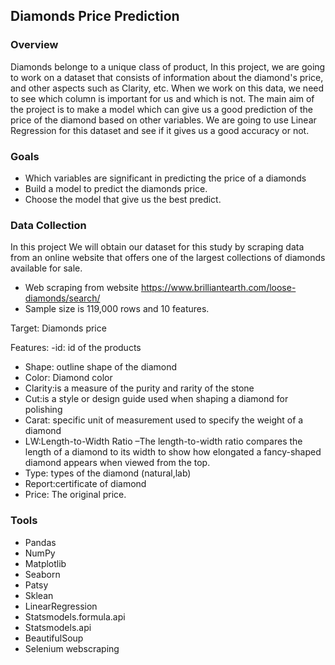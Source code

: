 ## Diamonds Price Prediction

### Overview

Diamonds belonge to a unique class of product, In this project, we are going to work on a dataset that consists of information about the diamond's price, and other aspects such as Clarity, etc. When we work on this data, we need to see which column is important for us and which is not. The main aim of the project is to make a model which can give us a good prediction of the price of the diamond based on other variables. We are going to use Linear Regression for this dataset and see if it gives us a good accuracy or not.

### Goals

- Which variables are significant in predicting the price of a diamonds
- Build a model to predict the diamonds price.
- Choose the model that give us the best predict. 


### Data Collection

In this project We will obtain our dataset for this study by scraping data from an online website that offers one of the largest collections of diamonds available for sale.
- Web scraping from website https://www.brilliantearth.com/loose-diamonds/search/
- Sample size is 119,000 rows and 10 features.

Target: Diamonds price

Features: 
-id: id of the products
- Shape: outline shape of the diamond
- Color: Diamond color 
- Clarity:is a measure of the purity and rarity of the stone 
- Cut:is a style or design guide used when shaping a diamond for polishing
- Carat: specific unit of measurement used to specify the weight of a diamond
- LW:Length-to-Width Ratio –The length-to-width ratio compares the length of a diamond to its width to show how elongated a fancy-shaped diamond appears when viewed from the top.
- Type: types of the diamond (natural,lab)
- Report:certificate of diamond
- Price: The original price.

### Tools

- Pandas
- NumPy
- Matplotlib
- Seaborn
- Patsy
- Sklean
- LinearRegression
- Statsmodels.formula.api
- Statsmodels.api
- BeautifulSoup 
- Selenium webscraping
